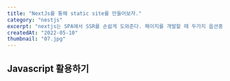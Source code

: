 ```yaml
---
title: "NextJs를 통해 static site를 만들어보자."
category: "nestjs"
excerpt: "nextjs는 SPA에서 SSR를 손쉽게 도와준다. 페이지를 개발할 때 두가지 옵션중 하나를 선택할 수 있는데, SSR 또는 SSG 중 한가지 옵션으로 페이지를 불러올 수 있다. 우리는 SSG에 대하여 간단히 다뤄볼 예정이다."
createdAt: "2022-05-10"
thumbnail: "07.jpg"
---
```


## Javascript 활용하기
